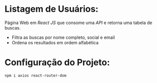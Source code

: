 # Listagem de Usuários:

Página Web em *React JS* que consome uma *API* e retorna uma tabela de buscas. 
 - Filtra as buscas por nome completo, social e email
 - Ordena os resultados em ordem alfabética
 

# Configuração do Projeto:

``` 
npm i axios react-router-dom

```



 
 
